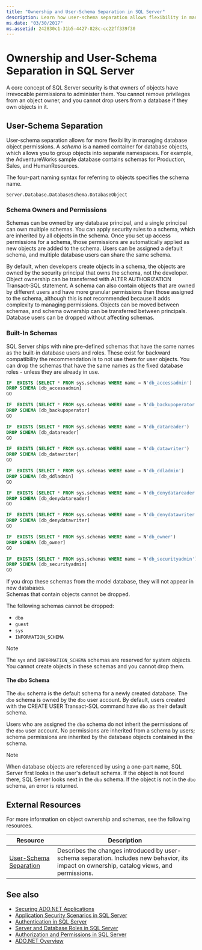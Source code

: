 ```yaml
---
title: "Ownership and User-Schema Separation in SQL Server"
description: Learn how user-schema separation allows flexibility in managing SQL Server database object permissions. Schemas group objects into separate namespaces. 
ms.date: "03/30/2017"
ms.assetid: 242830c1-31b5-4427-828c-cc22ff339f30
---
```

# Ownership and User-Schema Separation in SQL Server

A core concept of SQL Server security is that owners of objects have irrevocable permissions to administer them. You cannot remove privileges from an object owner, and you cannot drop users from a database if they own objects in it.  
  
## User-Schema Separation  

 User-schema separation allows for more flexibility in managing database object permissions. A *schema* is a named container for database objects, which allows you to group objects into separate namespaces. For example, the AdventureWorks sample database contains schemas for Production, Sales, and HumanResources.  
  
 The four-part naming syntax for referring to objects specifies the schema name.  
  
```text
Server.Database.DatabaseSchema.DatabaseObject  
```  
  
### Schema Owners and Permissions  

 Schemas can be owned by any database principal, and a single principal can own multiple schemas. You can apply security rules to a schema, which are inherited by all objects in the schema. Once you set up access permissions for a schema, those permissions are automatically applied as new objects are added to the schema. Users can be assigned a default schema, and multiple database users can share the same schema.  
  
 By default, when developers create objects in a schema, the objects are owned by the security principal that owns the schema, not the developer. Object ownership can be transferred with ALTER AUTHORIZATION Transact-SQL statement. A schema can also contain objects that are owned by different users and have more granular permissions than those assigned to the schema, although this is not recommended because it adds complexity to managing permissions. Objects can be moved between schemas, and schema ownership can be transferred between principals. Database users can be dropped without affecting schemas.  
  
### Built-In Schemas  

 SQL Server ships with nine pre-defined schemas that have the same names as the built-in database users and roles. These exist for backward compatibility the recommendation is to not use them for user objects. You can drop the schemas that have the same names as the fixed database roles - unless they are already in use.

```sql  
IF  EXISTS (SELECT * FROM sys.schemas WHERE name = N'db_accessadmin')
DROP SCHEMA [db_accessadmin]
GO

IF  EXISTS (SELECT * FROM sys.schemas WHERE name = N'db_backupoperator')
DROP SCHEMA [db_backupoperator]
GO

IF  EXISTS (SELECT * FROM sys.schemas WHERE name = N'db_datareader')
DROP SCHEMA [db_datareader]
GO

IF  EXISTS (SELECT * FROM sys.schemas WHERE name = N'db_datawriter')
DROP SCHEMA [db_datawriter]
GO

IF  EXISTS (SELECT * FROM sys.schemas WHERE name = N'db_ddladmin')
DROP SCHEMA [db_ddladmin]
GO

IF  EXISTS (SELECT * FROM sys.schemas WHERE name = N'db_denydatareader')
DROP SCHEMA [db_denydatareader]
GO

IF  EXISTS (SELECT * FROM sys.schemas WHERE name = N'db_denydatawriter')
DROP SCHEMA [db_denydatawriter]
GO

IF  EXISTS (SELECT * FROM sys.schemas WHERE name = N'db_owner')
DROP SCHEMA [db_owner]
GO

IF  EXISTS (SELECT * FROM sys.schemas WHERE name = N'db_securityadmin')
DROP SCHEMA [db_securityadmin]
GO
``` 
If you drop these schemas from the model database, they will not appear in new databases.  
Schemas that contain objects cannot be dropped.

The following schemas cannot be dropped:  
  
- `dbo`  
- `guest`  
- `sys`  
- `INFORMATION_SCHEMA`  

  
> [!NOTE]
> The `sys` and `INFORMATION_SCHEMA` schemas are reserved for system objects. You cannot create objects in these schemas and you cannot drop them.  
  
#### The dbo Schema  

 The `dbo` schema is the default schema for a newly created database. The `dbo` schema is owned by the `dbo` user account. By default, users created with the CREATE USER Transact-SQL command have `dbo` as their default schema.  
  
 Users who are assigned the `dbo` schema do not inherit the permissions of the `dbo` user account. No permissions are inherited from a schema by users; schema permissions are inherited by the database objects contained in the schema.  
  
> [!NOTE]
> When database objects are referenced by using a one-part name, SQL Server first looks in the user's default schema. If the object is not found there, SQL Server looks next in the `dbo` schema. If the object is not in the `dbo` schema, an error is returned.  
  
## External Resources  

 For more information on object ownership and schemas, see the following resources.  
  
|Resource|Description|  
|--------------|-----------------|  
|[User-Schema Separation](/previous-versions/sql/sql-server-2008-r2/ms190387(v=sql.105))|Describes the changes introduced by user-schema separation. Includes new behavior, its impact on ownership, catalog views, and permissions.|  
  
## See also

- [Securing ADO.NET Applications](../securing-ado-net-applications.md)
- [Application Security Scenarios in SQL Server](application-security-scenarios-in-sql-server.md)
- [Authentication in SQL Server](authentication-in-sql-server.md)
- [Server and Database Roles in SQL Server](server-and-database-roles-in-sql-server.md)
- [Authorization and Permissions in SQL Server](authorization-and-permissions-in-sql-server.md)
- [ADO.NET Overview](../ado-net-overview.md)
